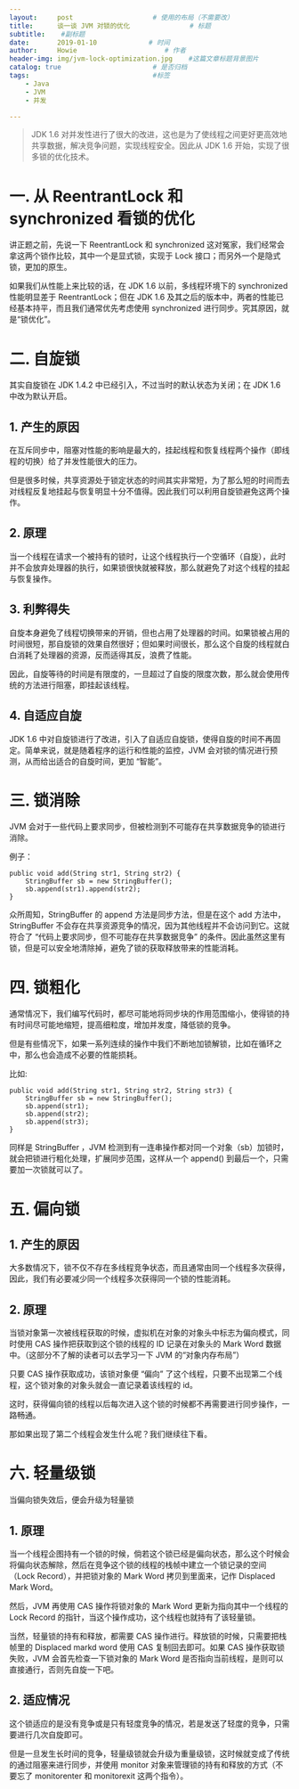 ```yaml
---
layout:     post                    # 使用的布局（不需要改）
title:      谈一谈 JVM 对锁的优化               # 标题 
subtitle:    #副标题
date:       2019-01-10             # 时间
author:     Howie                      # 作者
header-img: img/jvm-lock-optimization.jpg    #这篇文章标题背景图片
catalog: true                       # 是否归档
tags:                               #标签
    - Java
    - JVM
    - 并发

---
```


>JDK 1.6 对并发性进行了很大的改进，这也是为了使线程之间更好更高效地共享数据，解决竞争问题，实现线程安全。因此从 JDK 1.6 开始，实现了很多锁的优化技术。

# 一. 从 ReentrantLock 和 synchronized 看锁的优化
讲正题之前，先说一下 ReentrantLock 和 synchronized 这对冤家，我们经常会拿这两个锁作比较，其中一个是显式锁，实现于 Lock 接口；而另外一个是隐式锁，更加的原生。

如果我们从性能上来比较的话，在 JDK 1.6 以前，多线程环境下的 synchronized 性能明显差于 ReentrantLock；但在 JDK 1.6 及其之后的版本中，两者的性能已经基本持平，而且我们通常优先考虑使用 synchronized 进行同步。究其原因，就是“锁优化”。


# 二. 自旋锁
其实自旋锁在 JDK 1.4.2 中已经引入，不过当时的默认状态为关闭；在 JDK 1.6 中改为默认开启。
## 1. 产生的原因
在互斥同步中，阻塞对性能的影响是最大的，挂起线程和恢复线程两个操作（即线程的切换）给了并发性能很大的压力。

但是很多时候，共享资源处于锁定状态的时间其实非常短，为了那么短的时间而去对线程反复地挂起与恢复明显十分不值得。因此我们可以利用自旋锁避免这两个操作。

## 2. 原理
当一个线程在请求一个被持有的锁时，让这个线程执行一个空循环（自旋），此时并不会放弃处理器的执行，如果锁很快就被释放，那么就避免了对这个线程的挂起与恢复操作。

## 3. 利弊得失
自旋本身避免了线程切换带来的开销，但也占用了处理器的时间。如果锁被占用的时间很短，那自旋锁的效果自然很好；但如果时间很长，那么这个自旋的线程就白白消耗了处理器的资源，反而适得其反，浪费了性能。

因此，自旋等待的时间是有限度的，一旦超过了自旋的限度次数，那么就会使用传统的方法进行阻塞，即挂起该线程。

## 4. 自适应自旋
JDK 1.6 中对自旋锁进行了改进，引入了自适应自旋锁，使得自旋的时间不再固定。简单来说，就是随着程序的运行和性能的监控，JVM 会对锁的情况进行预测，从而给出适合的自旋时间，更加 “智能”。


# 三. 锁消除
JVM 会对于一些代码上要求同步，但被检测到不可能存在共享数据竞争的锁进行消除。

例子：
```
public void add(String str1, String str2) {
    StringBuffer sb = new StringBuffer();
    sb.append(str1).append(str2);
}
```
众所周知，StringBuffer 的 append 方法是同步方法，但是在这个 add 方法中，StringBuffer 不会存在共享资源竞争的情况，因为其他线程并不会访问到它。这就符合了 “代码上要求同步，但不可能存在共享数据竞争” 的条件。因此虽然这里有锁，但是可以安全地清除掉，避免了锁的获取释放带来的性能消耗。

# 四. 锁粗化
通常情况下，我们编写代码时，都尽可能地将同步块的作用范围缩小，使得锁的持有时间尽可能地缩短，提高细粒度，增加并发度，降低锁的竞争。

但是有些情况下，如果一系列连续的操作中我们不断地加锁解锁，比如在循环之中，那么也会造成不必要的性能损耗。

比如:
```
public void add(String str1, String str2, String str3) {
    StringBuffer sb = new StringBuffer();
    sb.append(str1);
    sb.append(str2);
    sb.append(str3);
}
```
同样是 StringBuffer ，JVM 检测到有一连串操作都对同一个对象（sb）加锁时，就会把锁进行粗化处理，扩展同步范围，这样从一个 append() 到最后一个，只需要加一次锁就可以了。


# 五. 偏向锁
## 1. 产生的原因
大多数情况下，锁不仅不存在多线程竞争状态，而且通常由同一个线程多次获得，因此，我们有必要减少同一个线程多次获得同一个锁的性能消耗。

## 2. 原理
当锁对象第一次被线程获取的时候，虚拟机在对象的对象头中标志为偏向模式，同时使用 CAS 操作把获取到这个锁的线程的 ID 记录在对象头的 Mark Word 数据中。（这部分不了解的读者可以去学习一下 JVM 的“对象内存布局”）

只要 CAS 操作获取成功，该锁对象便 “偏向” 了这个线程，只要不出现第二个线程，这个锁对象的对象头就会一直记录着该线程的 id。

这时，获得偏向锁的线程以后每次进入这个锁的时候都不再需要进行同步操作，一路畅通。

那如果出现了第二个线程会发生什么呢？我们继续往下看。


# 六. 轻量级锁
当偏向锁失效后，便会升级为轻量锁

## 1. 原理
当一个线程企图持有一个锁的时候，倘若这个锁已经是偏向状态，那么这个时候会将偏向状态解除，然后在竞争这个锁的线程的栈帧中建立一个锁记录的空间（Lock Record），并把锁对象的 Mark Word 拷贝到里面来，记作 Displaced Mark Word。

然后，JVM 再使用 CAS 操作将锁对象的 Mark Word 更新为指向其中一个线程的 Lock Record 的指针，当这个操作成功，这个线程也就持有了该轻量锁。

当然，轻量锁的持有和释放，都需要 CAS 操作进行。释放锁的时候，只需要把栈帧里的 Displaced markd word 使用 CAS 复制回去即可。如果 CAS 操作获取锁失败，JVM 会首先检查一下锁对象的 Mark Word 是否指向当前线程，是则可以直接通行，否则先自旋一下吧。

## 2. 适应情况
这个锁适应的是没有竞争或是只有轻度竞争的情况，若是发送了轻度的竞争，只需要进行几次自旋即可。

但是一旦发生长时间的竞争，轻量级锁就会升级为重量级锁，这时候就变成了传统的通过阻塞来进行同步，并使用 monitor 对象来管理锁的持有和释放的方式（不要忘了 monitorenter 和 monitorexit 这两个指令）。
